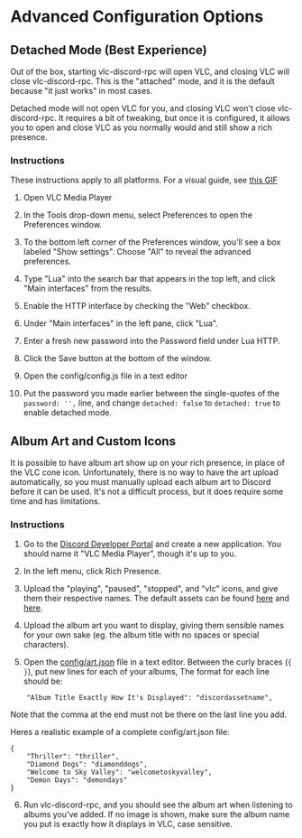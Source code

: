 # Advanced Configuration Options

## Detached Mode (Best Experience)

Out of the box, starting vlc-discord-rpc will open VLC, and closing VLC will close vlc-discord-rpc.
This is the "attached" mode, and it is the default because "it just works" in most cases.

Detached mode will not open VLC for you, and closing VLC won't close vlc-discord-rpc.
It requires a bit of tweaking, but once it is configured, it allows you to open and close VLC as
you normally would and still show a rich presence.

### Instructions

These instructions apply to all platforms. For a visual guide, see
[this GIF](https://github.com/Pigpog/vlc-discord-rpc/blob/develop/setup.gif?raw=true)

 1. Open VLC Media Player

 2. In the Tools drop-down menu, select Preferences to open the Preferences window.

 3. To the bottom left corner of the Preferences window, you'll see a box labeled "Show settings". Choose
"All" to reveal the advanced preferences.

 4. Type "Lua" into the search bar that appears in the top left, and click "Main interfaces" from the results.

 5. Enable the HTTP interface by checking the "Web" checkbox.

 6. Under "Main interfaces" in the left pane, click "Lua".

 7. Enter a fresh new password into the Password field under Lua HTTP.

 8. Click the Save button at the bottom of the window.

 9. Open the config/config.js file in a text editor

 10. Put the password you made earlier between the single-quotes of the `password: '',` line, and change `detached: false`
to `detached: true` to enable detached mode.

## Album Art and Custom Icons

It is possible to have album art show up on your rich presence, in place of the VLC cone icon.
Unfortunately, there is no way to have the art upload automatically, so you must manually
upload each album art to Discord before it can be used. It's not a difficult process, but it
does require some time and has limitations.

### Instructions

 1. Go to the [Discord Developer Portal](https://discord.com/developers/applications) and create a new application.
You should name it "VLC Media Player", though it's up to you.

 2. In the left menu, click Rich Presence.

 3. Upload the "playing", "paused", "stopped", and "vlc" icons, and give them their respective names.
The default assets can be found [here](./icons/) and [here](https://upload.wikimedia.org/wikipedia/commons/thumb/e/e6/VLC_Icon.svg/1809px-VLC_Icon.svg.png).

 4. Upload the album art you want to display, giving them sensible names for your own sake (eg. the album title with no spaces or special characters).

 5. Open the [config/art.json](./config/art.json) file in a text editor. Between the curly braces (`{ }`), put new lines for each of your albums, 
The format for each line should be:

```
    "Album Title Exactly How It's Displayed": "discordassetname",
```
Note that the comma at the end must not be there on the last line you add.

Heres a realistic example of a complete config/art.json file:

```
{
    "Thriller": "thriller",
    "Diamond Dogs": "diamonddogs",
    "Welcome to Sky Valley": "welcometoskyvalley",
    "Demon Days": "demondays"
}
```

6. Run vlc-discord-rpc, and you should see the album art when listening to albums you've added. If no image is shown, make sure the album name you put
is exactly how it displays in VLC, case sensitive.
